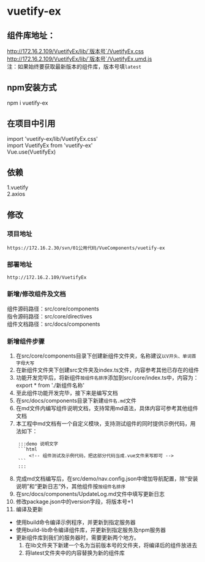 # vuetify-ex

## 组件库地址：
http://172.16.2.109/VuetifyEx/lib/`版本号`/VuetifyEx.css  
http://172.16.2.109/VuetifyEx/lib/`版本号`/VuetifyEx.umd.js  
注：如果始终要获取最新版本的组件库，版本号填`latest`

## npm安装方式
npm i vuetify-ex

## 在项目中引用
import 'vuetify-ex/lib/VuetifyEx.css'  
import VuetifyEx from 'vuetify-ex'  
Vue.use(VuetifyEx)  

## 依赖
1.vuetify  
2.axios  

## 修改
### 项目地址
    https://172.16.2.30/svn/01公用代码/VueComponents/vuetify-ex
### 部署地址
    http://172.16.2.109/VuetifyEx
### 新增/修改组件及文档
组件源码路径：src/core/components  
指令源码路径：src/core/directives  
组件文档路径：src/docs/components
### 新增组件步骤
1. 在src/core/components目录下创建新组件文件夹，名称建议`以V开头、单词首字母大写`  
2. 在新组件文件夹下创建src文件夹及index.ts文件，内容参考其他已存在的组件  
3. 功能开发完毕后，将新组件`按组件名排序`添加到src/core/index.ts中，内容为：export * from './新组件名称'  
4. 至此组件功能开发完毕，接下来是编写文档  
5. 在src/docs/components目录下新建`组件名.md`文件  
6. 在md文件内编写组件说明文档，支持常用md语法，具体内容可参考其他组件文档  
7. 本工程中md文档有一个自定义模块，支持测试组件的同时提供示例代码，用法如下：  
```
    :::demo 说明文字
    ```html  
        <!-- 组件测试及示例代码，把这部分代码当成.vue文件来写即可 -->
    ```  
    :::  
```
8. 完成md文档编写后，在src/demo/nav.config.json中增加导航配置，除“安装说明”和“更新日志”外，其他组件按`按组件名排序`
9. 在src/docs/components/UpdateLog.md文件中填写更新日志
10. 修改package.json中的version字段，将版本号+1
11. 编译及更新  
 - 使用build命令编译示例程序，并更新到指定服务器
 - 使用build-lib命令编译组件库，并更新到指定服务及npm服务器
 - 更新组件库到我们的服务器时，需要更新两个地方。
   1. 在lib文件夹下新建一个名为当前版本号的文件夹，将编译后的组件放进去
   2. 将latest文件夹中的内容替换为新的组件库
